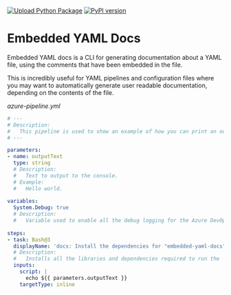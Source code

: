 [![Upload Python Package](https://github.com/GenesisCoast/embedded-yaml-docs/actions/workflows/python-publish.yml/badge.svg)](https://github.com/GenesisCoast/embedded-yaml-docs/actions/workflows/python-publish.yml) [![PyPI version](https://badge.fury.io/py/embedded-yaml-docs.svg)](https://badge.fury.io/py/embedded-yaml-docs)

# Embedded YAML Docs

Embedded YAML docs is a CLI for generating documentation about a YAML file, using the comments that have been embedded in the file.

This is incredibly useful for YAML pipelines and configuration files where you may want to automatically generate user readable documentation, depending on the contents of the file.

*azure-pipeline.yml*
```yml
# ---
# Description:
#   This pipeline is used to show an example of how you can print an output to the console.
# ---

parameters:
- name: outputText
  type: string
  # Description:
  #   Text to output to the console.
  # Example:
  #   Hello world.
  
variables:
  System.Debug: true
  # Description:
  #   Variable used to enable all the debug logging for the Azure DevOps pipelines.
  
steps:
- task: Bash@3
  displayName: 'docs: Install the dependencies for "embedded-yaml-docs"'
  # Description:
  #   Installs all the libraries and dependencies required to run the `embedded-yaml-docs` tool.
  inputs:
    script: |
      echo ${{ parameters.outputText }}
    targetType: inline
```
